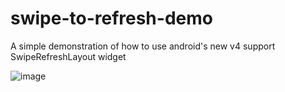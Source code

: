 swipe-to-refresh-demo
=====================

A simple demonstration of how to use android's new v4 support SwipeRefreshLayout widget


![image](https://raw.githubusercontent.com/mutexkid/swipe-to-refresh-demo/master/app/screenshots/catnames.gif)
